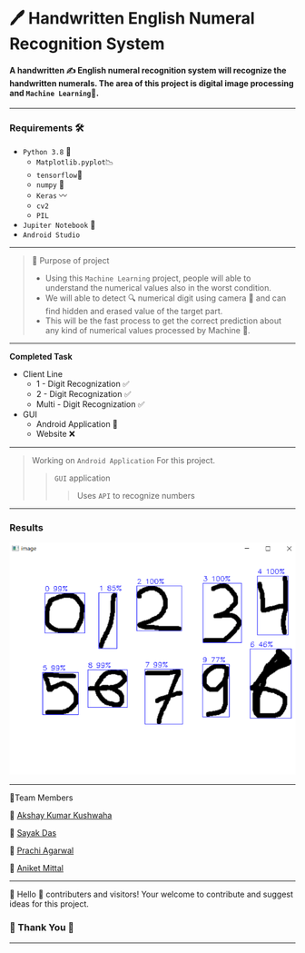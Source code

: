 # 🖊 Handwritten English Numeral Recognition System 
#### A handwritten ✍ English numeral recognition system will recognize the handwritten numerals. The area of this project is digital image processing and `Machine Learning`🎇. 
---
### Requirements 🛠
  * `Python 3.8` 🐍 
    * `Matplotlib.pyplot`📉
    * `tensorflow`🔆
    * `numpy` 🔢
    * `Keras` 〰
    * `cv2`
    * `PIL`
  * `Jupiter Notebook` 📝
  * `Android Studio`
  
---
> 📌 Purpose of project 
> * Using this `Machine Learning` project, people will able to understand the numerical values also in the worst condition. 
> * We will able to detect 🔍 numerical digit using camera 📸 and can find hidden and erased value of the target part.
> * This will be the fast process to get the correct prediction about any kind of numerical values processed by Machine 🧠.

---
**Completed Task**
* Client Line 
  * 1 - Digit Recognization ✅
  * 2 - Digit Recognization ✅
  * Multi - Digit Recognization ✅
* GUI 
  * Android Application 🔆
  * Website ❌

---
> Working on `Android Application` For this project.
>> `GUI` application
>>> Uses `API` to recognize numbers 

---
### Results

![img](./Multi-Digit%20Recog/multi%20Digit%2090%25%20accuracy/img/result.png)

---
🥨Team Members

📍 [Akshay Kumar Kushwaha](https://github.com/xiakshay)

📍 [Sayak Das](https://github.com/sayak007das)

📍 [Prachi Agarwal](https://github.com/Prachi-16-max)

📍 [Aniket Mittal](https://github.com/Aniket213)

---
🎈 Hello 👋 contributers and visitors! Your welcome to contribute and suggest ideas for this project. 

### 🙏 Thank You 🙏

---
